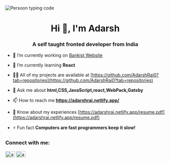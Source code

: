 <img src="https://static.dribbble.com/users/730703/screenshots/6581243/avento.gif" align ="Center" alt ="Persoon typing code">

<h1 align="center">Hi 👋, I'm Adarsh</h1>
<h3 align="center">A self taught fronted developer from India</h3>



- 🔭 I’m currently working on [Bankist Website](https://bankist-website-adarshrai.netlify.app/)

- 🌱 I’m currently learning **React**


- 👨‍💻 All of my projects are available at [https://github.com/AdarshRai0?tab=repositories](https://github.com/AdarshRai0?tab=repositories)

- 💬 Ask me about **html,CSS,JavaScript,react,WebPack,Gatsby**

- 📫 How to reach me **https://adarshrai.netlify.app/**

- 📄 Know about my experiences [https://adarshrai.netlify.app/resume.pdf](https://adarshrai.netlify.app/resume.pdf)

- ⚡ Fun fact **Computers are fast programmers keep it slow!**

<h3 align="left">Connect with me:</h3>
<p align="left">

<a href="https://twitter.com/adarshrai00" target="blank"><img align="center" src="https://raw.githubusercontent.com/rahuldkjain/github-profile-readme-generator/master/src/images/icons/Social/twitter.svg" alt="abhagsain" height="20" width="30" /></a>
<a href="https://www.linkedin.com/in/adarsh-rai-0" target="blank"><img align="center" src="https://raw.githubusercontent.com/rahuldkjain/github-profile-readme-generator/master/src/images/icons/Social/linked-in-alt.svg" alt="anurag-bhagsain" height="20" width="30" /></a>
<!--
**AdarshRai0/AdarshRai0** is a ✨ _special_ ✨ repository because its `README.md` (this file) appears on your GitHub profile.

Here are some ideas to get you started:

- 🔭 I’m currently working on ...
- 🌱 I’m currently learning ...
- 👯 I’m looking to collaborate on ...
- 🤔 I’m looking for help with ...
- 💬 Ask me about ...
- 📫 How to reach me: ...
- 😄 Pronouns: ...
- ⚡ Fun fact: ...
-->

